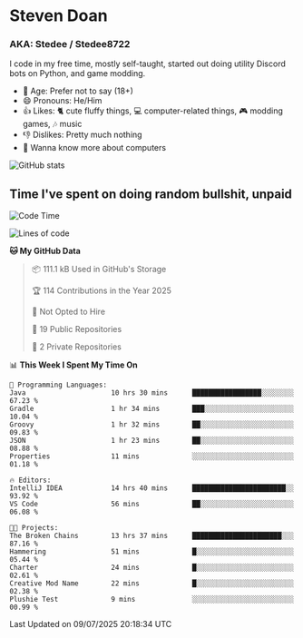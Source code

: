 # Steven Doan
### AKA: Stedee / Stedee8722
I code in my free time, mostly self-taught, started out doing utility Discord bots on Python, and game modding.

- 🤔 Age: Prefer not to say (18+)
- 😄 Pronouns: He/Him
- 👍 Likes: 🐈 cute fluffy things, 💻 computer-related things, 🎮 modding games, 🎶 music
- 👎 Dislikes: Pretty much nothing
- 🥹 Wanna know more about computers

![GitHub stats](https://github-readme-stats-iota-mocha-40.vercel.app/api?username=Stedee8722&show=prs_merged,prs_merged_percentage&show_icons=true&theme=transparent)

## Time I've spent on doing random bullshit, unpaid
<!--START_SECTION:Time I've spent on doing random bullshit, unpaid-->
![Code Time](http://img.shields.io/badge/Code%20Time-297%20hrs%208%20mins-blue)

![Lines of code](https://img.shields.io/badge/From%20Hello%20World%20I%27ve%20Written-85.1%20thousand%20lines%20of%20code-blue)

**🐱 My GitHub Data** 

> 📦 111.1 kB Used in GitHub's Storage 
 > 
> 🏆 114 Contributions in the Year 2025
 > 
> 🚫 Not Opted to Hire
 > 
> 📜 19 Public Repositories 
 > 
> 🔑 2 Private Repositories 
 > 
📊 **This Week I Spent My Time On** 

```text
💬 Programming Languages: 
Java                     10 hrs 30 mins      █████████████████░░░░░░░░   67.23 % 
Gradle                   1 hr 34 mins        ███░░░░░░░░░░░░░░░░░░░░░░   10.04 % 
Groovy                   1 hr 32 mins        ██░░░░░░░░░░░░░░░░░░░░░░░   09.83 % 
JSON                     1 hr 23 mins        ██░░░░░░░░░░░░░░░░░░░░░░░   08.88 % 
Properties               11 mins             ░░░░░░░░░░░░░░░░░░░░░░░░░   01.18 % 

🔥 Editors: 
IntelliJ IDEA            14 hrs 40 mins      ███████████████████████░░   93.92 % 
VS Code                  56 mins             ██░░░░░░░░░░░░░░░░░░░░░░░   06.08 % 

🐱‍💻 Projects: 
The Broken Chains        13 hrs 37 mins      ██████████████████████░░░   87.16 % 
Hammering                51 mins             █░░░░░░░░░░░░░░░░░░░░░░░░   05.44 % 
Charter                  24 mins             █░░░░░░░░░░░░░░░░░░░░░░░░   02.61 % 
Creative Mod Name        22 mins             █░░░░░░░░░░░░░░░░░░░░░░░░   02.38 % 
Plushie Test             9 mins              ░░░░░░░░░░░░░░░░░░░░░░░░░   00.99 % 
```


 Last Updated on 09/07/2025 20:18:34 UTC
<!--END_SECTION:Time I've spent on doing random bullshit, unpaid-->

